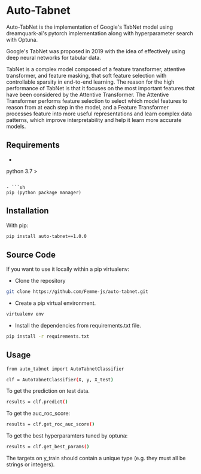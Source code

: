 # Auto-Tabnet
Auto-TabNet is the implementation of Google's TabNet model using dreamquark-ai's pytorch implementation along with hyperparameter search with Optuna.

Google's TabNet was proposed in 2019 with the idea of effectively using deep neural networks for tabular data.

TabNet is a complex model composed of a feature transformer, attentive transformer, and feature masking, that soft feature selection with controllable sparsity in end-to-end learning. The reason for the high performance of TabNet is that it focuses on the most important features that have been considered by the Attentive Transformer. The Attentive Transformer performs feature selection to select which model features to reason from at each step in the model, and a Feature Transformer processes feature into more useful representations and learn complex data patterns, which improve interpretability and help it learn more accurate models.



## Requirements

- ```sh
python 3.7 >
```

- ```sh
pip (python package manager)
```


## Installation

With pip:

```sh
pip install auto-tabnet==1.0.0
```

## Source Code

If you want to use it locally within a pip virtualenv:

- Clone the repository

```sh
git clone https://github.com/Femme-js/auto-tabnet.git
```
- Create a pip virtual environment.

```sh
virtualenv env
```
- Install the dependencies from requirements.txt file.

```sh
pip install -r requirements.txt
```


## Usage

```sh
from auto_tabnet import AutoTabnetClassifier

clf = AutoTabnetClassifier(X, y, X_test)

```
To get the prediction on test data.

```sh
results = clf.predict()

```
To get the auc_roc_score:

```sh
results = clf.get_roc_auc_score()

```
To get the best hyperparamters tuned by optuna:

```sh
results = clf.get_best_params()

```

The targets on y_train should contain a unique type (e.g. they must all be strings or integers).


